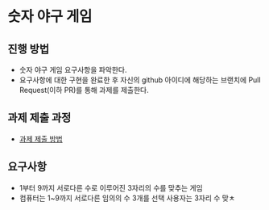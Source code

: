 # 숫자 야구 게임
## 진행 방법
* 숫자 야구 게임 요구사항을 파악한다.
* 요구사항에 대한 구현을 완료한 후 자신의 github 아이디에 해당하는 브랜치에 Pull Request(이하 PR)를 통해 과제를 제출한다.

## 과제 제출 과정
* [과제 제출 방법](https://github.com/next-step/nextstep-docs/tree/master/precourse)

## 요구사항
* 1부터 9까지 서로다른 수로 이루어진 3자리의 수를 맞추는 게임
* 컴퓨터는 1~9까지 서로다른 임의의 수 3개를 선택 사용자는 3자리 수 맞ㅊ
